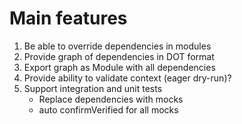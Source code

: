 # Main features

1. Be able to override dependencies in modules
2. Provide graph of dependencies in DOT format
3. Export graph as Module with all dependencies
4. Provide ability to validate context (eager dry-run)?
5. Support integration and unit tests
    - Replace dependencies with mocks
    - auto confirmVerified for all mocks

